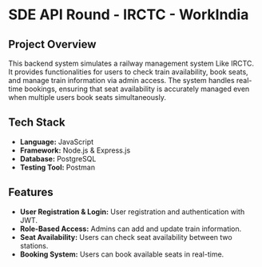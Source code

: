 # SDE API Round - IRCTC - WorkIndia

## Project Overview

This backend system simulates a railway management system Like IRCTC. It provides functionalities for users to check train availability, book seats, and manage train information via admin access. The system handles real-time bookings, ensuring that seat availability is accurately managed even when multiple users book seats simultaneously.

## Tech Stack

- **Language:** JavaScript
- **Framework:** Node.js & Express.js
- **Database:** PostgreSQL
- **Testing Tool:** Postman

## Features

- **User Registration & Login:** User registration and authentication with JWT.
- **Role-Based Access:** Admins can add and update train information.
- **Seat Availability:** Users can check seat availability between two stations.
- **Booking System:** Users can book available seats in real-time.


